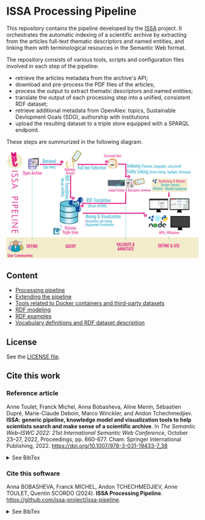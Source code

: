 # ISSA Processing Pipeline
 
This repository contains the pipeline developed by the [ISSA](https://issa.cirad.fr/) project.
It orchestrates the automatic indexing of a scientific archive by extracting from the articles full-text thematic descriptors and named entities, and linking them with terminological resources in the Semantic Web format.

The repository consists of various tools, scripts and configuration files involved in each step of the pipeline:
- retrieve the articles metadata from the archive's API;
- download and pre-process the PDF files of the articles;
- process the output to extract thematic descriptors and named  entities;
- translate the output of each processing step into a unified, consistent RDF dataset;
- retrieve additional metadata from OpenAlex: topics, Sustainable Devlopment Goals (SDG), authorship with institutions
- upload the resulting dataset to a triple store equipped with a SPARQL endpoint.

These steps are summurized in the following diagram.

<img src="doc/pipeline_diagram.png" width="700" />


## Content

- [Processing pipeline](pipeline/)
- [Extending the pipeline](pipeline/HOW-TO-EXTEND-PIPELINE.md)
- [Tools related to Docker containers and third-party datasets](environment/)
- [RDF modeling](doc/data-modeling.md)
- [RDF examples](doc/examples/)
- [Vocabulary definitions and RDF dataset description](dataset/)


## License

See the [LICENSE file](LICENSE).


## Cite this work

### Reference article

Anne Toulet, Franck Michel, Anna Bobasheva, Aline Menin, Sébastien Dupré, Marie-Claude Deboin, Marco Winckler, and Andon Tchechmedjiev. **ISSA: generic pipeline, knowledge model and visualization tools to help scientists search and make sense of a scientific archive**. In *The Semantic Web–ISWC 2022: 21st International Semantic Web Conference*, October 23–27, 2022, Proceedings, pp. 660-677. Cham: Springer International Publishing, 2022. https://doi.org/10.1007/978-3-031-19433-7_38 
<details>
<summary>See BibTex</summary>

@inproceedings{toulet2022issa,
  title={ISSA: generic pipeline, knowledge model and visualization tools to help scientists search and make sense of a scientific archive},
  author={Toulet, Anne and Michel, Franck and Bobasheva, Anna and Menin, Aline and Dupr{\'e}, S{\'e}bastien and Deboin, Marie-Claude and Winckler, Marco and Tchechmedjiev, Andon},
  booktitle={The Semantic Web--ISWC 2022: 21st International Semantic Web Conference, Virtual Event, October 23--27, 2022, Proceedings},
  pages={660--677},
  year={2022},
  organization={Springer}
}
</details>

### Cite this software

Anna BOBASHEVA, Franck MICHEL, Andon TCHECHMEDJIEV, Anne TOULET, Quentin SCORDO (2024). **ISSA Processing Pipeline**. https://github.com/issa-project/issa-pipeline.

<details>
<summary>See BibTex</summary>

@software{BOBASHEVA_issa-pipeline_2024,
author = {BOBASHEVA, Anna and MICHEL, Franck and TCHECHMEDJIEV, Andon and TOULET, Anne , and SCORDO Quentin},
title = {{issa-pipeline}},
url = {https://github.com/issa-project/issa-pipeline},
version = {2.1.0},
year = {2024}
}
</details>
